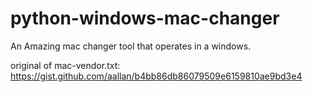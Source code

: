 # python-windows-mac-changer

An Amazing mac changer tool that operates in a windows.



original of mac-vendor.txt: https://gist.github.com/aallan/b4bb86db86079509e6159810ae9bd3e4
